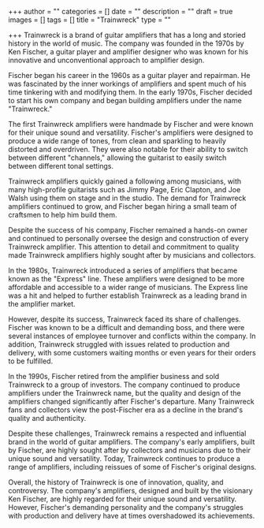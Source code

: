 +++
author = ""
categories = []
date = ""
description = ""
draft = true
images = []
tags = []
title = "Trainwreck"
type = ""

+++
Trainwreck is a brand of guitar amplifiers that has a long and storied history in the world of music. The company was founded in the 1970s by Ken Fischer, a guitar player and amplifier designer who was known for his innovative and unconventional approach to amplifier design.

Fischer began his career in the 1960s as a guitar player and repairman. He was fascinated by the inner workings of amplifiers and spent much of his time tinkering with and modifying them. In the early 1970s, Fischer decided to start his own company and began building amplifiers under the name "Trainwreck."

The first Trainwreck amplifiers were handmade by Fischer and were known for their unique sound and versatility. Fischer's amplifiers were designed to produce a wide range of tones, from clean and sparkling to heavily distorted and overdriven. They were also notable for their ability to switch between different "channels," allowing the guitarist to easily switch between different tonal settings.

Trainwreck amplifiers quickly gained a following among musicians, with many high-profile guitarists such as Jimmy Page, Eric Clapton, and Joe Walsh using them on stage and in the studio. The demand for Trainwreck amplifiers continued to grow, and Fischer began hiring a small team of craftsmen to help him build them.

Despite the success of his company, Fischer remained a hands-on owner and continued to personally oversee the design and construction of every Trainwreck amplifier. This attention to detail and commitment to quality made Trainwreck amplifiers highly sought after by musicians and collectors.

In the 1980s, Trainwreck introduced a series of amplifiers that became known as the "Express" line. These amplifiers were designed to be more affordable and accessible to a wider range of musicians. The Express line was a hit and helped to further establish Trainwreck as a leading brand in the amplifier market.

However, despite its success, Trainwreck faced its share of challenges. Fischer was known to be a difficult and demanding boss, and there were several instances of employee turnover and conflicts within the company. In addition, Trainwreck struggled with issues related to production and delivery, with some customers waiting months or even years for their orders to be fulfilled.

In the 1990s, Fischer retired from the amplifier business and sold Trainwreck to a group of investors. The company continued to produce amplifiers under the Trainwreck name, but the quality and design of the amplifiers changed significantly after Fischer's departure. Many Trainwreck fans and collectors view the post-Fischer era as a decline in the brand's quality and authenticity.

Despite these challenges, Trainwreck remains a respected and influential brand in the world of guitar amplifiers. The company's early amplifiers, built by Fischer, are highly sought after by collectors and musicians due to their unique sound and versatility. Today, Trainwreck continues to produce a range of amplifiers, including reissues of some of Fischer's original designs.

Overall, the history of Trainwreck is one of innovation, quality, and controversy. The company's amplifiers, designed and built by the visionary Ken Fischer, are highly regarded for their unique sound and versatility. However, Fischer's demanding personality and the company's struggles with production and delivery have at times overshadowed its achievements.